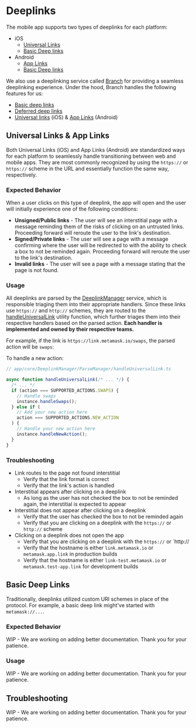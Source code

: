 # Deeplinks

The mobile app supports two types of deeplinks for each platform:

- iOS
  - [Universal Links](#universal-links--app-links)
  - [Basic Deep links](#basic-deep-links)
- Android
  - [App Links](#universal-links--app-links)
  - [Basic Deep links](#basic-deep-links)

We also use a deeplinking service called [Branch](https://branch.io/) for providing a seamless deeplinking experience. Under the hood, Branch handles the following features for us:

- [Basic deep links](https://www.branch.io/glossary/uri-schemes/)
- [Deferred deep links](https://www.branch.io/glossary/deferred-deep-linking/)
- [Universal links](https://www.branch.io/glossary/universal-links/) (iOS) & [App Links](https://www.branch.io/glossary/app-links/) (Android)

## Universal Links & App Links

Both Universal Links (iOS) and App Links (Android) are standardized ways for each platform to seamlessly handle transitioning between web and mobile apps. They are most commonly recognized by using the `https://` or `https://` scheme in the URL and essentially function the same way, respectively.

### Expected Behavior

When a user clicks on this type of deeplink, the app will open and the user will initially experience one of the following conditions:

- **Unsigned/Public links** - The user will see an interstitial page with a message reminding them of the risks of clicking on an untrusted links. Proceeding forward will reroute the user to the link's destination.
- **Signed/Private links** - The user will see a page with a message confirming where the user will be redirected to with the ability to check a box to not be reminded again. Proceeding forward will reroute the user to the link's destination.
- **Invalid links** - The user will see a page with a message stating that the page is not found.

### Usage

All deeplinks are parsed by the [DeeplinkManager](../../app/core/DeeplinkManager/DeeplinkManager.ts) service, which is responsible triaging them into their appropriate handlers. Since these links use `https://` and `http://` schemes, they are routed to the [handleUniversalLink](../../app/core/DeeplinkManager/ParseManager/handleUniversalLink.ts) utility function, which further triages them into their respective handlers based on the parsed action. **Each handler is implemented and owned by their respective teams.**

For example, if the link is `https://link.metamask.io/swaps`, the parsed action will be `swaps`:

To handle a new action:

```javascript
// app/core/DeeplinkManager/ParseManager/handleUniversalLink.ts

async function handleUniversalLink(/* ... */) {
  /* ... */
  if (action === SUPPORTED_ACTIONS.SWAPS) {
    // Handle swaps
    instance.handleSwaps();
  } else if (
    // Add your new action here
    action === SUPPORTED_ACTIONS.NEW_ACTION
  ) {
    // Handle your new action here
    instance.handleNewAction();
  }
}
```

### Troubleshooting

- Link routes to the page not found interstitial
  - Verify that the link format is correct
  - Verify that the link's action is handled
- Interstitial appears after clicking on a deeplink
  - As long as the user has not checked the box to not be reminded again, the interstitial is expected to appear
- Interstitial does not appear after clicking on a deeplink
  - Verify that the user has checked the box to not be reminded again
  - Verify that you are clicking on a deeplink with the `https://` or `http://` scheme
- Clicking on a deeplink does not open the app
  - Verify that you are clicking on a deeplink with the `https://` or `http://
  - Verify that the hostname is either `link.metamask.io` or `metamask.app.link` in production builds
  - Verify that the hostname is either `link-test.metamask.io` or `metamask.test-app.link` for development builds

## Basic Deep Links

Traditionally, deeplinks utilized custom URI schemes in place of the protocol. For example, a basic deep link might've started with `metamask://...`.

### Expected Behavior

WIP - We are working on adding better documentation. Thank you for your patience.

### Usage

WIP - We are working on adding better documentation. Thank you for your patience.

## Troubleshooting

WIP - We are working on adding better documentation. Thank you for your patience.
